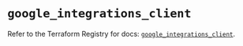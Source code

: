 # `google_integrations_client`

Refer to the Terraform Registry for docs: [`google_integrations_client`](https://registry.terraform.io/providers/hashicorp/google-beta/6.37.0/docs/resources/google_integrations_client).
